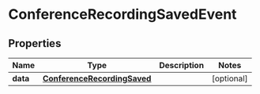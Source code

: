 # ConferenceRecordingSavedEvent

## Properties
Name | Type | Description | Notes
------------ | ------------- | ------------- | -------------
**data** | [**ConferenceRecordingSaved**](ConferenceRecordingSaved.md) |  |  [optional]
